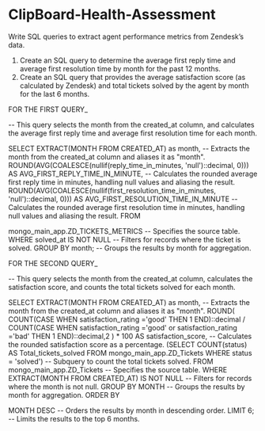 # ClipBoard-Health-Assessment
Write SQL queries to extract agent performance metrics from Zendesk’s data. 

1.  Create an SQL query to determine the average first reply time and average first resolution time by month for the past 12 months. 
2.  Create an SQL query that provides the average satisfaction score (as calculated by Zendesk) and total tickets solved by the agent by month for the last 6 months.


FOR THE FIRST QUERY_

-- This query selects the month from the created_at column, and calculates the average first reply time
and average first resolution time for each month.

SELECT
EXTRACT(MONTH FROM CREATED_AT) as month, -- Extracts the month from the created_at column
and aliases it as &quot;month&quot;.
ROUND(AVG(COALESCE(nullif(reply_time_in_minutes, &#39;null&#39;)::decimal, 0))) AS
AVG_FIRST_REPLY_TIME_IN_MINUTE, -- Calculates the rounded average first reply time in minutes,
handling null values and aliasing the result.
ROUND(AVG(COALESCE(nullif(first_resolution_time_in_minutes, &#39;null&#39;)::decimal, 0))) AS
AVG_FIRST_RESOLUTION_TIME_IN_MINUTE -- Calculates the rounded average first resolution time in
minutes, handling null values and aliasing the result.
FROM

mongo_main_app.ZD_TICKETS_METRICS -- Specifies the source table.
WHERE
solved_at IS NOT NULL -- Filters for records where the ticket is solved.
GROUP BY
month; -- Groups the results by month for aggregation.




FOR THE SECOND QUERY_

-- This query selects the month from the created_at column, calculates the satisfaction score, and
counts the total tickets solved for each month.

SELECT
EXTRACT(MONTH FROM CREATED_AT) as month, -- Extracts the month from the created_at column
and aliases it as &quot;month&quot;.
ROUND(
COUNT(CASE WHEN satisfaction_rating =&#39;good&#39; THEN 1 END)::decimal / COUNT(CASE WHEN
satisfaction_rating =&#39;good&#39; or satisfaction_rating =&#39;bad&#39; THEN 1 END)::decimal,2
) * 100 AS satisfaction_score, -- Calculates the rounded satisfaction score as a percentage.
(SELECT COUNT(status) AS Total_tickets_solved FROM mongo_main_app.ZD_Tickets WHERE status =
&#39;solved&#39;) -- Subquery to count the total tickets solved.
FROM
mongo_main_app.ZD_Tickets -- Specifies the source table.
WHERE
EXTRACT(MONTH FROM CREATED_AT) IS NOT NULL -- Filters for records where the month is not null.
GROUP BY
MONTH -- Groups the results by month for aggregation.
ORDER BY

MONTH DESC -- Orders the results by month in descending order.
LIMIT
6; -- Limits the results to the top 6 months.

